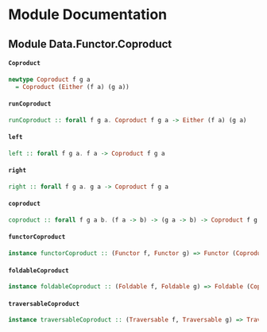 # Module Documentation

## Module Data.Functor.Coproduct

#### `Coproduct`

``` purescript
newtype Coproduct f g a
  = Coproduct (Either (f a) (g a))
```


#### `runCoproduct`

``` purescript
runCoproduct :: forall f g a. Coproduct f g a -> Either (f a) (g a)
```


#### `left`

``` purescript
left :: forall f g a. f a -> Coproduct f g a
```


#### `right`

``` purescript
right :: forall f g a. g a -> Coproduct f g a
```


#### `coproduct`

``` purescript
coproduct :: forall f g a b. (f a -> b) -> (g a -> b) -> Coproduct f g a -> b
```


#### `functorCoproduct`

``` purescript
instance functorCoproduct :: (Functor f, Functor g) => Functor (Coproduct f g)
```


#### `foldableCoproduct`

``` purescript
instance foldableCoproduct :: (Foldable f, Foldable g) => Foldable (Coproduct f g)
```


#### `traversableCoproduct`

``` purescript
instance traversableCoproduct :: (Traversable f, Traversable g) => Traversable (Coproduct f g)
```